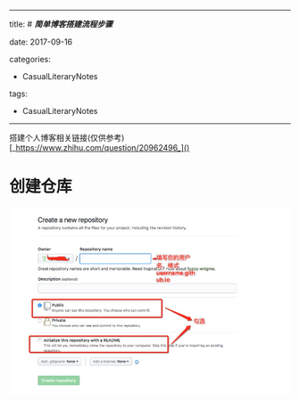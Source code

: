 ___

title: # ***简单博客搭建流程步骤***

date: 2017-09-16

categories: 

- CasualLiteraryNotes

tags: 

- CasualLiteraryNotes


___

搭建个人博客相关链接(仅供参考)[_https://www.zhihu.com/question/20962496_]()

# 创建仓库

![](/images/WechatIMG24.jpeg)

